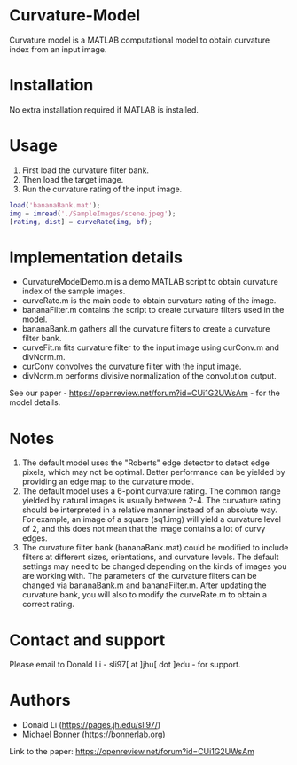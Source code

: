 # Curvature-Model
Curvature model is a MATLAB computational model to obtain curvature index from an input image.

# Installation
No extra installation required if MATLAB is installed. 

# Usage
1. First load the curvature filter bank. 
2. Then load the target image.
3. Run the curvature rating of the input image.
```MATLAB
load('bananaBank.mat');
img = imread('./SampleImages/scene.jpeg');
[rating, dist] = curveRate(img, bf);
```

# Implementation details
* CurvatureModelDemo.m is a demo MATLAB script to obtain curvature index of the sample images.
* curveRate.m is the main code to obtain curvature rating of the image.
* bananaFilter.m contains the script to create curvature filters used in the model.
* bananaBank.m gathers all the curvature filters to create a curvature filter bank.
* curveFit.m fits curvature filter to the input image using curConv.m and divNorm.m.
* curConv convolves the curvature filter with the input image.
* divNorm.m performs divisive normalization of the convolution output.

See our paper - https://openreview.net/forum?id=CUi1G2UWsAm - for the model details.

# Notes
1. The default model uses the "Roberts" edge detector to detect edge pixels, which may not be optimal. Better performance can be yielded by providing an edge map to the curvature model.
2. The default model uses a 6-point curvature rating. The common range yielded by natural images is usually between 2-4. The curvature rating should be interpreted in a relative manner instead of an absolute way. For example, an image of a square (sq1.img) will yield a curvature level of 2, and this does not mean that the image contains a lot of curvy edges.
3. The curvature filter bank (bananaBank.mat) could be modified to include filters at different sizes, orientations, and curvature levels. The default settings may need to be changed depending on the kinds of images you are working with. The parameters of the curvature filters can be changed via bananaBank.m and bananaFilter.m. After updating the curvature bank, you will also to modify the curveRate.m to obtain a correct rating.

# Contact and support
Please email to Donald Li -  sli97[ at ]jhu[ dot ]edu - for support.

# Authors
* Donald Li (https://pages.jh.edu/sli97/)
* Michael Bonner (https://bonnerlab.org)

Link to the paper: https://openreview.net/forum?id=CUi1G2UWsAm

